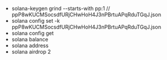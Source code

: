 - solana-keygen grind --starts-with pp:1 // ppP8wKUCMSocsdfURjCHwHoH4J3nPBrtuAPqRduTGqJ.json
- solana config set -k ppP8wKUCMSocsdfURjCHwHoH4J3nPBrtuAPqRduTGqJ.json
- solana config get
- solana balance
- solana address
- solana airdrop 2
